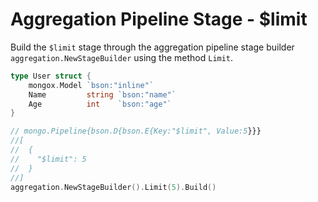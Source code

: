 # Aggregation Pipeline Stage - $limit
Build the `$limit` stage through the aggregation pipeline stage builder `aggregation.NewStageBuilder` using the method `Limit`.

```go
type User struct {
	mongox.Model `bson:"inline"`
	Name         string `bson:"name"`
	Age          int    `bson:"age"`
}

// mongo.Pipeline{bson.D{bson.E{Key:"$limit", Value:5}}}
//[
//  {
//    "$limit": 5
//  }
//]
aggregation.NewStageBuilder().Limit(5).Build()
```